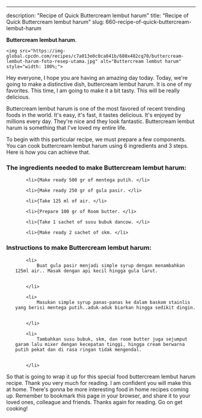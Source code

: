 ---
description: "Recipe of Quick Buttercream lembut harum"
title: "Recipe of Quick Buttercream lembut harum"
slug: 660-recipe-of-quick-buttercream-lembut-harum

<p>
	<strong>Buttercream lembut harum</strong>. 
	
</p>
<p>
	
	<img src="https://img-global.cpcdn.com/recipes/c7a013e0c0ca041b/680x482cq70/buttercream-lembut-harum-foto-resep-utama.jpg" alt="Buttercream lembut harum" style="width: 100%;">
	
	
</p>
<p>
	Hey everyone, I hope you are having an amazing day today. Today, we're going to make a distinctive dish, buttercream lembut harum. It is one of my favorites. This time, I am going to make it a bit tasty. This will be really delicious.
</p>
	
<p>
	Buttercream lembut harum is one of the most favored of recent trending foods in the world. It's easy, it's fast, it tastes delicious. It's enjoyed by millions every day. They're nice and they look fantastic. Buttercream lembut harum is something that I've loved my entire life.
</p>
<p>
	
</p>

<p>
To begin with this particular recipe, we must prepare a few components. You can cook buttercream lembut harum using 6 ingredients and 3 steps. Here is how you can achieve that.
</p>

<h3>The ingredients needed to make Buttercream lembut harum:</h3>

<ol>
	
		<li>{Make ready 500 gr of mentega putih. </li>
	
		<li>{Make ready 250 gr of gula pasir. </li>
	
		<li>{Take 125 ml of air. </li>
	
		<li>{Prepare 100 gr of Room butter. </li>
	
		<li>{Take 1 sachet of susu bubuk dancow. </li>
	
		<li>{Make ready 2 sachet of skm. </li>
	
</ol>
<p>
	
</p>

<h3>Instructions to make Buttercream lembut harum:</h3>

<ol>
	
		<li>
			Buat gula pasir menjadi simple syrup dengan menambahkan 125ml air.. Masak dengan api kecil hingga gula larut.
			
			
		</li>
	
		<li>
			Masukan simple syrup panas-panas ke dalam baskom stainlis yang berisi mentega putih..aduk-aduk biarkan hingga sedikit dingin.
			
			
		</li>
	
		<li>
			Tambahkan susu bubuk, skm, dan room butter juga sejumput garam lalu mixer dengan kecepatan tinggi, hingga cream berwarna putih pekat dan di rasa ringan tidak mengendal.
			
			
		</li>
	
</ol>

<p>
	
</p>

<p>
	So that is going to wrap it up for this special food buttercream lembut harum recipe. Thank you very much for reading. I am confident you will make this at home. There's gonna be more interesting food in home recipes coming up. Remember to bookmark this page in your browser, and share it to your loved ones, colleague and friends. Thanks again for reading. Go on get cooking!
</p>
